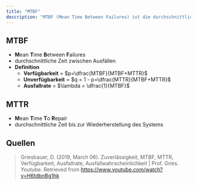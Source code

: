 ```yaml
---
title: "MTBF"
description: "MTBF (Mean Time Between Failures) ist die durchschnittliche Zeit zwischen Ausfällen eines Systems. Es wird zur Berechnung der Verfügbarkeit und Ausfallrate verwendet und ist ein wichtiger Kennwert für Zuverlässigkeit."
---
```


## MTBF
- **M**ean **T**ime **B**etween **F**ailures
- durchschnittliche Zeit zwischen Ausfällen
- **Definition**
	- **Verfügbarkeit** = $p=\dfrac{MTBF}{MTBF+MTTR}$
	- **Unverfügbarkeit** = $q = 1 - p=\dfrac{MTTR}{MTBF+MTTR}$
	- **Ausfallrate** = $\lambda = \dfrac{1}{MTBF}$

## MTTR
- **M**ean **T**ime **T**o **R**epair
- durchschnittliche Zeit bis zur Wiederherstellung des Systems


## Quellen

> Griesbauer, D. (2019, March 06). Zuverlässigkeit, MTBF, MTTR, Verfügbarkeit, Ausfallrate, Ausfallwahrscheinlichkeit | Prof. Gries. Youtube. Retrieved from https://www.youtube.com/watch?v=H6tdbnBg1hk